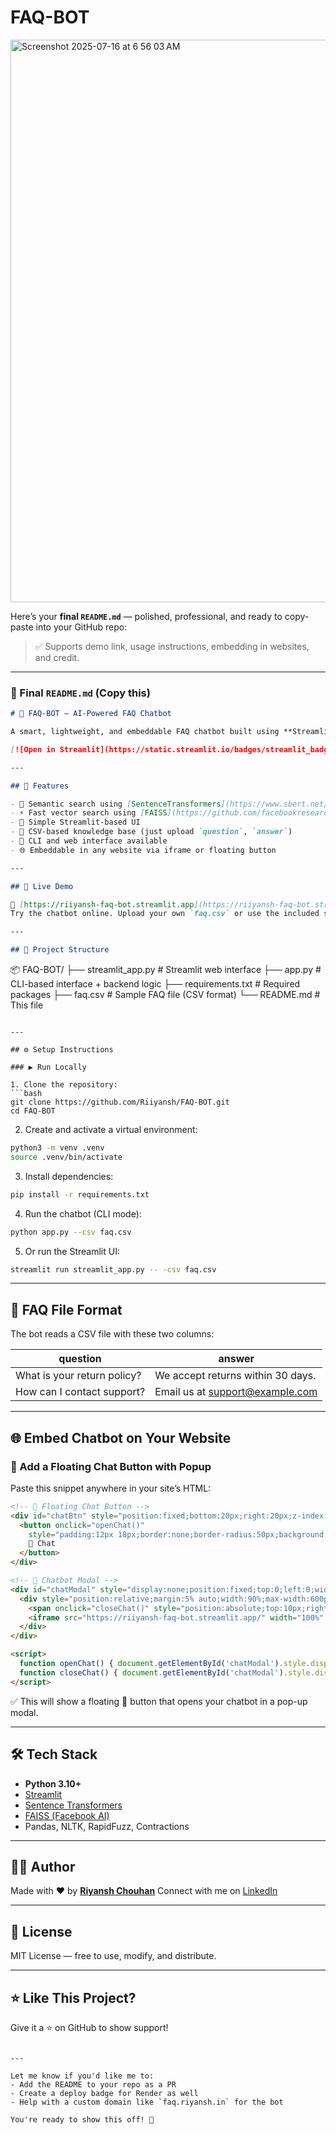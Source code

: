 # FAQ-BOT
<img width="1512" height="900" alt="Screenshot 2025-07-16 at 6 56 03 AM" src="https://github.com/user-attachments/assets/8fe2c082-d69e-4595-a1c2-f58e97725577" />

Here’s your **final `README.md`** — polished, professional, and ready to copy-paste into your GitHub repo:

> ✅ Supports demo link, usage instructions, embedding in websites, and credit.

---

### 📄 Final `README.md` (Copy this)

```markdown
# 🤖 FAQ-BOT – AI-Powered FAQ Chatbot

A smart, lightweight, and embeddable FAQ chatbot built using **Streamlit**, **Sentence Transformers**, and **FAISS**. Upload your own CSV with questions and answers, and this bot will semantically match and respond to user queries.

[![Open in Streamlit](https://static.streamlit.io/badges/streamlit_badge_black_white.svg)](https://riiyansh-faq-bot.streamlit.app)

---

## 📌 Features

- 🧠 Semantic search using [SentenceTransformers](https://www.sbert.net/)
- ⚡ Fast vector search using [FAISS](https://github.com/facebookresearch/faiss)
- 💬 Simple Streamlit-based UI
- 📄 CSV-based knowledge base (just upload `question`, `answer`)
- 🔁 CLI and web interface available
- 🌐 Embeddable in any website via iframe or floating button

---

## 🚀 Live Demo

🔗 [https://riiyansh-faq-bot.streamlit.app](https://riiyansh-faq-bot.streamlit.app)  
Try the chatbot online. Upload your own `faq.csv` or use the included sample.

---

## 📁 Project Structure

```

📦 FAQ-BOT/
├── streamlit\_app.py       # Streamlit web interface
├── app.py                 # CLI-based interface + backend logic
├── requirements.txt       # Required packages
├── faq.csv                # Sample FAQ file (CSV format)
└── README.md              # This file

````

---

## ⚙️ Setup Instructions

### ▶️ Run Locally

1. Clone the repository:
```bash
git clone https://github.com/Riiyansh/FAQ-BOT.git
cd FAQ-BOT
````

2. Create and activate a virtual environment:

```bash
python3 -m venv .venv
source .venv/bin/activate
```

3. Install dependencies:

```bash
pip install -r requirements.txt
```

4. Run the chatbot (CLI mode):

```bash
python app.py --csv faq.csv
```

5. Or run the Streamlit UI:

```bash
streamlit run streamlit_app.py -- -csv faq.csv
```

---

## 📄 FAQ File Format

The bot reads a CSV file with these two columns:

| question                    | answer                                                        |
| --------------------------- | ------------------------------------------------------------- |
| What is your return policy? | We accept returns within 30 days.                             |
| How can I contact support?  | Email us at [support@example.com](mailto:support@example.com) |

---

## 🌐 Embed Chatbot on Your Website

### 💬 Add a Floating Chat Button with Popup

Paste this snippet anywhere in your site’s HTML:

```html
<!-- 💬 Floating Chat Button -->
<div id="chatBtn" style="position:fixed;bottom:20px;right:20px;z-index:1000;">
  <button onclick="openChat()"
    style="padding:12px 18px;border:none;border-radius:50px;background:#4CAF50;color:white;font-size:16px;">
    💬 Chat
  </button>
</div>

<!-- 🧠 Chatbot Modal -->
<div id="chatModal" style="display:none;position:fixed;top:0;left:0;width:100%;height:100%;background:rgba(0,0,0,0.5);z-index:9999;">
  <div style="position:relative;margin:5% auto;width:90%;max-width:600px;height:80%;background:white;border-radius:12px;overflow:hidden;">
    <span onclick="closeChat()" style="position:absolute;top:10px;right:20px;font-size:28px;cursor:pointer;">&times;</span>
    <iframe src="https://riiyansh-faq-bot.streamlit.app/" width="100%" height="100%" style="border:none;"></iframe>
  </div>
</div>

<script>
  function openChat() { document.getElementById('chatModal').style.display = 'block'; }
  function closeChat() { document.getElementById('chatModal').style.display = 'none'; }
</script>
```

✅ This will show a floating 💬 button that opens your chatbot in a pop-up modal.

---

## 🛠 Tech Stack

* **Python 3.10+**
* [Streamlit](https://streamlit.io/)
* [Sentence Transformers](https://www.sbert.net/)
* [FAISS (Facebook AI)](https://github.com/facebookresearch/faiss)
* Pandas, NLTK, RapidFuzz, Contractions

---

## 👨‍💻 Author

Made with ❤️ by [**Riyansh Chouhan**](https://github.com/Riiyansh)
Connect with me on [LinkedIn](https://www.linkedin.com/in/riyanshchouhan)

---

## 📄 License

MIT License — free to use, modify, and distribute.

---

## ⭐️ Like This Project?

Give it a ⭐ on GitHub to show support!

```

---

Let me know if you'd like me to:
- Add the README to your repo as a PR
- Create a deploy badge for Render as well
- Help with a custom domain like `faq.riyansh.in` for the bot

You're ready to show this off! 🚀
```
